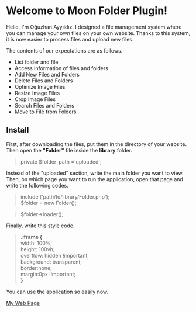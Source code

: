 # Welcome to Moon Folder Plugin!

Hello, I'm Oğuzhan Ayyıldız. I designed a file management system where you can manage your own files on your own website. Thanks to this system, it is now easier to process files and upload new files.

The contents of our expectations are as follows.

 - List folder and file
 - Access information of files and folders
 - Add New Files and Folders
 - Delete Files and Folders
 - Optimize Image Files
 - Resize Image Files
 - Crop Image Files
 - Search Files and Folders
 - Move to File from Folders

## Install

First, after downloading the files, put them in the directory of your website. Then open the **"Folder"** file inside the **library** folder.

>   private $folder_path ='uploaded'; 

Instead of the "uploaded" section, write the main folder you want to view.
Then, on which page you want to run the application, open that page and write the following codes.

> include ('path/to/library/Folder.php');  
> $folder = new Folder();

> $folder->loader();

Finally, write this style code.

> **.iframe {**  
	  width: 100%;  
	  height: 100vh;  
	  overflow: hidden !important;  
	  background: transparent;  
	  border:none;  
	  margin:0px !important;  
**}**

You can use the application so easily now.

[My Web Page](http://oguzhanayyildiz.com/)
